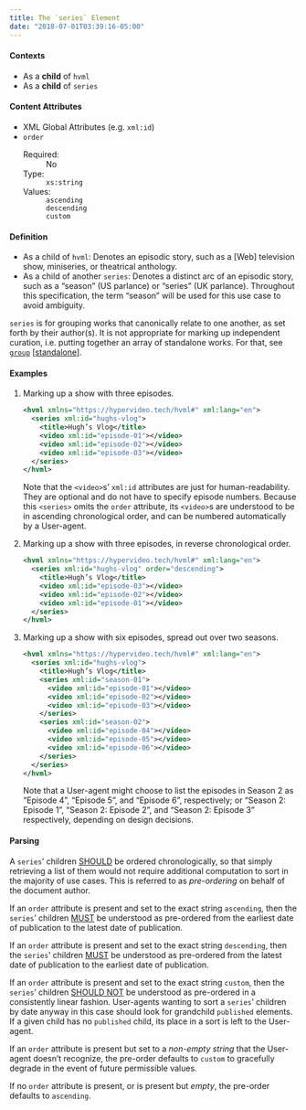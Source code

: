 ```yaml
---
title: The `series` Element
date: "2018-07-01T03:39:16-05:00"
---
```


#### Contexts

- As a <b>child</b> of `hvml`
- As a <b>child</b> of `series`

#### Content Attributes

- XML Global Attributes (e.g. `xml:id`)
- `order`
  <dl class="inline-flex">
    <dt>Required:</dt>
    <dd>No</dd>
    <dt>Type:</dt>
    <dd><code class="language-text">xs:string</code></dd>
    <dt>Values:</dt>
    <dd><code class="language-text">ascending</code></dd>
    <!-- <dd><code class="language-text">[ascending | descending] aspirant</code></dd> -->
    <dd><code class="language-text">descending</code></dd>
    <dd><code class="language-text">custom</code></dd>
  </dl>

#### Definition

- As a child of `hvml`: Denotes an episodic story, such as a [Web] television show, miniseries, or theatrical anthology.
- As a child of another `series`: Denotes a distinct arc of an episodic story, such as a “season” (<abbr>US</abbr> parlance) or “series” (<abbr>UK</abbr> parlance). Throughout this specification, the term “season” will be used for this use case to avoid ambiguity.

`series` is for grouping works that canonically relate to one another, as set forth by their author(s). It is not appropriate for marking up independent curation, i.e. putting together an array of standalone works. For that, see [`group`](/hvml#group) [[standalone](/elements/group)].

#### Examples

1. Marking up a show with three episodes.

   ```xml
   <hvml xmlns="https://hypervideo.tech/hvml#" xml:lang="en">
     <series xml:id="hughs-vlog">
       <title>Hugh’s Vlog</title>
       <video xml:id="episode-01"></video>
       <video xml:id="episode-02"></video>
       <video xml:id="episode-03"></video>
     </series>
   </hvml>
   ```
   Note that the `<video>`s’ `xml:id` attributes are just for human-readability. They are optional and do not have to specify episode numbers. Because this `<series>` omits the `order` attribute, its `<video>`s are understood to be in ascending chronological order, and can be numbered automatically by a User-agent.

 2. Marking up a show with three episodes, in reverse chronological order.

    ```xml
    <hvml xmlns="https://hypervideo.tech/hvml#" xml:lang="en">
      <series xml:id="hughs-vlog" order="descending">
        <title>Hugh’s Vlog</title>
        <video xml:id="episode-03"></video>
        <video xml:id="episode-02"></video>
        <video xml:id="episode-01"></video>
      </series>
    </hvml>
    ```
3. Marking up a show with six episodes, spread out over two seasons.

   ```xml
   <hvml xmlns="https://hypervideo.tech/hvml#" xml:lang="en">
     <series xml:id="hughs-vlog">
       <title>Hugh’s Vlog</title>
       <series xml:id="season-01">
         <video xml:id="episode-01"></video>
         <video xml:id="episode-02"></video>
         <video xml:id="episode-03"></video>
       </series>
       <series xml:id="season-02">
         <video xml:id="episode-04"></video>
         <video xml:id="episode-05"></video>
         <video xml:id="episode-06"></video>
       </series>
     </series>
   </hvml>
   ```

   Note that a User-agent might choose to list the episodes in Season 2 as “Episode 4”, “Episode 5”, and “Episode 6”, respectively; or “Season 2: Episode 1”, “Season 2: Episode 2”, and “Season 2: Episode 3” respectively, depending on design decisions.

#### Parsing

A `series`’ children [SHOULD](https://tools.ietf.org/html/rfc2119#section-3) be ordered chronologically, so that simply retrieving a list of them would not require additional computation to sort in the majority of use cases. This is referred to as <dfn>pre-ordering</dfn> on behalf of the document author.

If an `order` attribute is present and set to the exact string `ascending`, then the `series`’ children [MUST](https://tools.ietf.org/html/rfc2119#section-1) be understood as pre-ordered from the earliest date of publication to the latest date of publication.

If an `order` attribute is present and set to the exact string `descending`, then the `series`’ children [MUST](https://tools.ietf.org/html/rfc2119#section-1) be understood as pre-ordered from the latest date of publication to the earliest date of publication.

If an `order` attribute is present and set to the exact string `custom`, then the `series`’ children [SHOULD NOT](https://tools.ietf.org/html/rfc2119#section-4) be understood as pre-ordered in a consistently linear fashion. User-agents wanting to sort a `series`’ children by date anyway in this case should look for grandchild `published` elements. If a given child has no `published` child, its place in a sort is left to the User-agent.

If an `order` attribute is present but set to a <dfn title="Any sequence of characters excluding NULL, the empty string, and pure whitespace">non-empty string</dfn> that the User-agent doesn’t recognize, the pre-order defaults to `custom` to gracefully degrade in the event of future permissible values.

If no `order` attribute is present, or is present but <dfn title="any of NULL, the empty string, or pure whitespace">empty</dfn>, the pre-order defaults to `ascending`.
<!--
#### Rationale For

- `group` is potentially overloaded, which is currently being used to denote series as well as glossary entries.
- Makes XPath selectors easier to read and write: `hvml/group[@type='series'][1]` vs. `hvml/series[1]`

#### Rationale Against

- Promotes reuse of existing elements rather than creating new ones.
- Users may mistakenly use it to group non-serial content.
 -->
